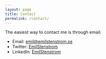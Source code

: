 ```yaml
---
layout: page
title: Contact
permalink: /contact/
---
```


The easiest way to contact me is through email.

* Email: emil@emilstenstrom.se
* Twitter: <a href="https://twitter.com/EmilStenstrom">EmilStenstrom</a>
* LinkedIn: <a href="https://www.linkedin.com/in/EmilStenstrom/">EmilStenstrom</a>

